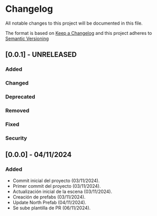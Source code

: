 # Changelog

All notable changes to this project will be documented in this file.

The format is based on [Keep a Changelog](https://keepachangelog.com/en/1.0.0/)
and this project adheres to [Semantic Versioning](https://semver.org/spec/v2.0.0.html)

## [0.0.1] - UNRELEASED

### Added

### Changed

### Deprecated

### Removed

### Fixed

### Security

## [0.0.0] - 04/11/2024

### Added 

- Commit inicial del proyecto (03/11/2024).
- Primer commit del proyecto (03/11/2024).
- Actualización inicial de la escena (03/11/2024).
- Creación de prefabs (03/11/2024).
- Update North Prefab (04/11/2024).
- Se sube plantilla de PR (06/11/2024).

